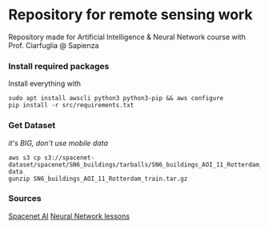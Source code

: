 # Repository for remote sensing work
Repository made for Artificial Intelligence & Neural Network course with Prof. Ciarfuglia @ Sapienza 

### Install required packages
Install everything with 

```console
sudo apt install awscli python3 python3-pip && aws configure 
pip install -r src/requirements.txt
```

### Get Dataset
_it's BIG, don't use mobile data_
```console
aws s3 cp s3://spacenet-dataset/spacenet/SN6_buildings/tarballs/SN6_buildings_AOI_11_Rotterdam_train.tar.gz data 
gunzip SN6_buildings_AOI_11_Rotterdam_train.tar.gz
```

### Sources
[Spacenet AI](https://spacenet.ai/sn6-challenge/)
[Neural Network lessons](https://youtube.com/playlist?list=PLkt2uSq6rBVctENoVBg1TpCC7OQi31AlC)